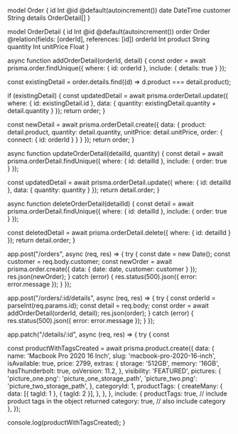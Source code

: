 model Order {
id Int @id @default(autoincrement())
date DateTime
customer String
details OrderDetail[]
}

model OrderDetail {
id Int @id @default(autoincrement())
order Order @relation(fields: [orderId], references: [id])
orderId Int
product String
quantity Int
unitPrice Float
}

async function addOrderDetail(orderId, detail) {
const order = await prisma.order.findUnique({
where: {
id: orderId
},
include: {
details: true
}
});

const existingDetail = order.details.find((d) => d.product === detail.product);

if (existingDetail) {
const updatedDetail = await prisma.orderDetail.update({
where: {
id: existingDetail.id
},
data: {
quantity: existingDetail.quantity + detail.quantity
}
});
return order;
}

const newDetail = await prisma.orderDetail.create({
data: {
product: detail.product,
quantity: detail.quantity,
unitPrice: detail.unitPrice,
order: {
connect: {
id: orderId
}
}
}
});
return order;
}

async function updateOrderDetail(detailId, quantity) {
const detail = await prisma.orderDetail.findUnique({
where: {
id: detailId
},
include: {
order: true
}
});

const updatedDetail = await prisma.orderDetail.update({
where: {
id: detailId
},
data: {
quantity: quantity
}
});
return detail.order;
}

async function deleteOrderDetail(detailId) {
const detail = await prisma.orderDetail.findUnique({
where: {
id: detailId
},
include: {
order: true
}
});

const deletedDetail = await prisma.orderDetail.delete({
where: {
id: detailId
}
});
return detail.order;
}

app.post("/orders", async (req, res) => {
try {
const date = new Date();
const customer = req.body.customer;
const newOrder = await prisma.order.create({
data: {
date: date,
customer: customer
}
});
res.json(newOrder);
} catch (error) {
res.status(500).json({ error: error.message });
}
});

app.post("/orders/:id/details", async (req, res) => {
try {
const orderId = parseInt(req.params.id);
const detail = req.body;
const order = await addOrderDetail(orderId, detail);
res.json(order);
} catch (error) {
res.status(500).json({ error: error.message });
}
});

app.patch("/details/:id", async (req, res) => {
try {
const

const productWithTagsCreated = await prisma.product.create({
data: {
name: 'Macbook Pro 2020 16 Inch',
slug: 'macbook-pro-2020-16-inch',
isAvailable: true,
price: 2799,
extras: {
storage: '512GB',
memory: '16GB',
hasThunderbolt: true,
osVersion: 11.2,
},
visibility: 'FEATURED',
pictures: {
'picture_one.png': 'picture_one_storage_path',
'picture_two.png': 'picture_two_storage_path',
},
categoryId: 1,
productTags: {
createMany: {
data: [{ tagId: 1 }, { tagId: 2 }],
},
},
},
include: {
productTags: true, // include product tags in the object returned
category: true, // also include category
},
});

console.log(productWithTagsCreated);
}
